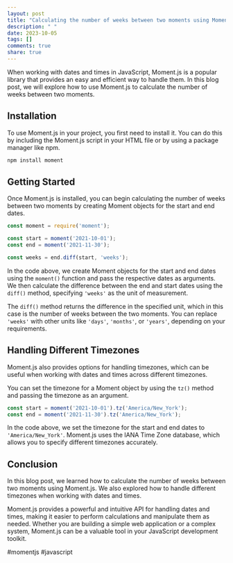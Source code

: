 ```yaml
---
layout: post
title: "Calculating the number of weeks between two moments using Moment.js"
description: " "
date: 2023-10-05
tags: []
comments: true
share: true
---
```


When working with dates and times in JavaScript, Moment.js is a popular library that provides an easy and efficient way to handle them. In this blog post, we will explore how to use Moment.js to calculate the number of weeks between two moments.

## Installation

To use Moment.js in your project, you first need to install it. You can do this by including the Moment.js script in your HTML file or by using a package manager like npm.

```bash
npm install moment
```

## Getting Started

Once Moment.js is installed, you can begin calculating the number of weeks between two moments by creating Moment objects for the start and end dates.

```javascript
const moment = require('moment');

const start = moment('2021-10-01');
const end = moment('2021-11-30');

const weeks = end.diff(start, 'weeks');
```

In the code above, we create Moment objects for the start and end dates using the `moment()` function and pass the respective dates as arguments. We then calculate the difference between the end and start dates using the `diff()` method, specifying `'weeks'` as the unit of measurement.

The `diff()` method returns the difference in the specified unit, which in this case is the number of weeks between the two moments. You can replace `'weeks'` with other units like `'days'`, `'months'`, or `'years'`, depending on your requirements.

## Handling Different Timezones

Moment.js also provides options for handling timezones, which can be useful when working with dates and times across different timezones. 

You can set the timezone for a Moment object by using the `tz()` method and passing the timezone as an argument.

```javascript
const start = moment('2021-10-01').tz('America/New_York');
const end = moment('2021-11-30').tz('America/New_York');
```

In the code above, we set the timezone for the start and end dates to `'America/New_York'`. Moment.js uses the IANA Time Zone database, which allows you to specify different timezones accurately.

## Conclusion

In this blog post, we learned how to calculate the number of weeks between two moments using Moment.js. We also explored how to handle different timezones when working with dates and times.

Moment.js provides a powerful and intuitive API for handling dates and times, making it easier to perform calculations and manipulate them as needed. Whether you are building a simple web application or a complex system, Moment.js can be a valuable tool in your JavaScript development toolkit.

#momentjs #javascript